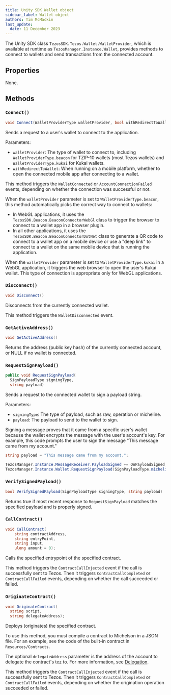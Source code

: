 ```yaml
---
title: Unity SDK Wallet object
sidebar_label: Wallet object
authors: Tim McMackin
last_update:
  date: 11 December 2023
---
```


The Unity SDK class `TezosSDK.Tezos.Wallet.WalletProvider`, which is available at runtime as `TezosManager.Instance.Wallet`, provides methods to connect to wallets and send transactions from the connected account.

## Properties

None.

## Methods

### `Connect()`

```csharp
void Connect(WalletProviderType walletProvider, bool withRedirectToWallet)
```

Sends a request to a user's wallet to connect to the application.

Parameters:

  - `walletProvider`: The type of wallet to connect to, including `WalletProviderType.beacon` for TZIP-10 wallets (most Tezos wallets) and `WalletProviderType.kukai` for Kukai wallets.
  - `withRedirectToWallet`: When running on a mobile platform, whether to open the connected mobile app after connecting to a wallet.

This method triggers the `WalletConnected` or `AccountConnectionFailed` events, depending on whether the connection was successful or not.

When the `walletProvider` parameter is set to `WalletProviderType.beacon`, this method automatically picks the correct way to connect to wallets:

- In WebGL applications, it uses the `TezosSDK.Beacon.BeaconConnectorWebGl` class to trigger the browser to connect to a wallet app in a browser plugin.
- In all other applications, it uses the `TezosSDK.Beacon.BeaconConnectorDotNet` class to generate a QR code to connect to a wallet app on a mobile device or use a "deep link" to connect to a wallet on the same mobile device that is running the application.

When the `walletProvider` parameter is set to `WalletProviderType.kukai` in a WebGL application, it triggers the web browser to open the user's Kukai wallet.
This type of connection is appropriate only for WebGL applications.

<!-- TODO
There's a lot more to connections, as described in https://opentezos.com/gaming/unity-sdk/api-documentation/#iwalletproviderconnect.
Need to work out what's relevant here and what should go in a topic on connecting to wallets.

What happens with the redirect param?

Update: Per Berk, there are only these two ways of connecting now.
Update, no, it appears we still have qr code, deep link (beacon), and social (kukai)
Need to verify how the WalletProviderType.kukai works
-->

### `Disconnect()`

```csharp
void Disconnect()
```

Disconnects from the currently connected wallet.

This method triggers the `WalletDisconnected` event.

### `GetActiveAddress()`

```csharp
void GetActiveAddress()
```

Returns the address (public key hash) of the currently connected account, or NULL if no wallet is connected.

### `RequestSignPayload()`

```csharp
public void RequestSignPayload(
  SignPayloadType signingType,
  string payload)
```

Sends a request to the connected wallet to sign a payload string.

Parameters:

  - `signingType`: The type of payload, such as raw, operation or micheline.
  - `payload`: The payload to send to the wallet to sign.

<!-- TODO link to info about more you can do with signing messages -->

Signing a message proves that it came from a specific user's wallet because the wallet encrypts the message with the user's account's key.
For example, this code prompts the user to sign the message "This message came from my account."

```csharp
string payload = "This message came from my account.";

TezosManager.Instance.MessageReceiver.PayloadSigned += OnPayloadSigned;
TezosManager.Instance.Wallet.RequestSignPayload(SignPayloadType.micheline, payload);
```

### `VerifySignedPayload()`

```csharp
bool VerifySignedPayload(SignPayloadType signingType, string payload)
```

Returns true if most recent response to `RequestSignPayload` matches the specified payload and is properly signed.

### `CallContract()`

```csharp
void CallContract(
    string contractAddress,
    string entryPoint,
    string input,
    ulong amount = 0);
```

Calls the specified entrypoint of the specified contract.

This method triggers the `ContractCallInjected` event if the call is successfully sent to Tezos.
Then it triggers `ContractCallCompleted` or `ContractCallFailed` events, depending on whether the call succeeded or failed.

<!-- TODO info about formatting parameters -->

### `OriginateContract()`

```csharp
void OriginateContract(
  string script,
  string delegateAddress);
```

Deploys (originates) the specified contract.

To use this method, you must compile a contract to Michelson in a JSON file.
For an example, see the code of the built-in contract in `Resources/Contracts`.

The optional `delegateAddress` parameter is the address of the account to delegate the contract's tez to.
For more information, see [Delegation](../../smart-contracts/delegation).

This method triggers the `ContractCallInjected` event if the call is successfully sent to Tezos.
Then it triggers `ContractCallCompleted` or `ContractCallFailed` events, depending on whether the origination operation succeeded or failed.
